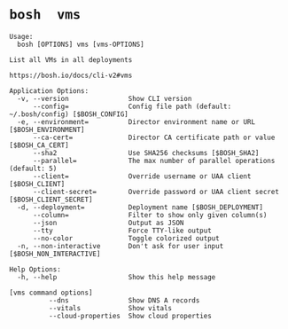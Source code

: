 # `bosh  vms `

    Usage:
      bosh [OPTIONS] vms [vms-OPTIONS]
    
    List all VMs in all deployments
    
    https://bosh.io/docs/cli-v2#vms
    
    Application Options:
      -v, --version               Show CLI version
          --config=               Config file path (default: ~/.bosh/config) [$BOSH_CONFIG]
      -e, --environment=          Director environment name or URL [$BOSH_ENVIRONMENT]
          --ca-cert=              Director CA certificate path or value [$BOSH_CA_CERT]
          --sha2                  Use SHA256 checksums [$BOSH_SHA2]
          --parallel=             The max number of parallel operations (default: 5)
          --client=               Override username or UAA client [$BOSH_CLIENT]
          --client-secret=        Override password or UAA client secret [$BOSH_CLIENT_SECRET]
      -d, --deployment=           Deployment name [$BOSH_DEPLOYMENT]
          --column=               Filter to show only given column(s)
          --json                  Output as JSON
          --tty                   Force TTY-like output
          --no-color              Toggle colorized output
      -n, --non-interactive       Don't ask for user input [$BOSH_NON_INTERACTIVE]
    
    Help Options:
      -h, --help                  Show this help message
    
    [vms command options]
              --dns               Show DNS A records
              --vitals            Show vitals
              --cloud-properties  Show cloud properties

